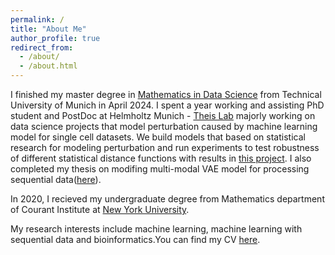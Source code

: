 ```yaml
---
permalink: /
title: "About Me"
author_profile: true
redirect_from: 
  - /about/
  - /about.html
---
```


I finished my master degree in [Mathematics in Data Science](https://www.tum.de/en/studies/degree-programs/detail/mathematics-in-data-science-master-of-science-msc) from Technical University of Munich in April 2024. I spent a year working and assisting PhD student and PostDoc at Helmholtz Munich - [Theis Lab](https://www.helmholtz-munich.de/en/icb/research-groups/theis-lab) majorly working on data science projects that model perturbation caused by machine learning model for single cell datasets. We build models that based on statistical research for modeling perturbation and run experiments to test robustness of different statistical distance functions with results in [this project](https://github.com/theislab/perturbation-metrics). I also completed my thesis on modifing multi-modal VAE model for processing sequential data([here](https://github.com/ml5376/thesis)).


In 2020, I recieved my undergraduate degree from Mathematics department of Courant Institute at [New York University](https://math.nyu.edu/dynamic/). 


My research interests include machine learning, machine learning with sequential data and bioinformatics.You can find my CV [here](../assets/CV.pdf).
